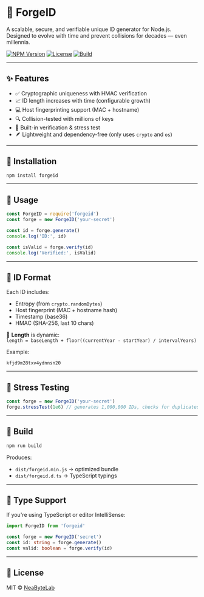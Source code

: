 # 🔐 ForgeID

A scalable, secure, and verifiable unique ID generator for Node.js.  
Designed to evolve with time and prevent collisions for decades — even millennia.

[![NPM Version](https://img.shields.io/npm/v/forgeid.svg)](https://www.npmjs.com/package/forgeid)
[![License](https://img.shields.io/npm/l/forgeid)](LICENSE)
[![Build](https://img.shields.io/badge/build-webpack-blue)](webpack.config.js)

---

## ✨ Features

- ✅ Cryptographic uniqueness with HMAC verification
- 📈 ID length increases with time (configurable growth)
- 💻 Host fingerprinting support (MAC + hostname)
- 🔍 Collision-tested with millions of keys
- 🧪 Built-in verification & stress test
- 🪶 Lightweight and dependency-free (only uses `crypto` and `os`)

---

## 🚀 Installation

```bash
npm install forgeid
```

---

## 🔧 Usage

```js
const ForgeID = require('forgeid')
const forge = new ForgeID('your-secret')

const id = forge.generate()
console.log('ID:', id)

const isValid = forge.verify(id)
console.log('Verified:', isValid)
```

---

## 📀 ID Format

Each ID includes:
- Entropy (from `crypto.randomBytes`)
- Host fingerprint (MAC + hostname hash)
- Timestamp (base36)
- HMAC (SHA-256, last 10 chars)

🧱 **Length** is dynamic:  
`length = baseLength + floor((currentYear - startYear) / intervalYears)`

Example:
```
kfjd9m28txv4ydnnsn20
```

---

## 🥪 Stress Testing

```js
const forge = new ForgeID('your-secret')
forge.stressTest(1e6) // generates 1,000,000 IDs, checks for duplicates & HMAC
```

---

## 📆 Build

```bash
npm run build
```

Produces:
- `dist/forgeid.min.js` → optimized bundle
- `dist/forgeid.d.ts` → TypeScript typings

---

## 🥉 Type Support

If you're using TypeScript or editor IntelliSense:

```ts
import ForgeID from 'forgeid'

const forge = new ForgeID('secret')
const id: string = forge.generate()
const valid: boolean = forge.verify(id)
```

---

## 📄 License

MIT © [NeaByteLab](https://github.com/NeaByteLab)